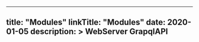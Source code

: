 
---
title: "Modules"
linkTitle: "Modules"
date: 2020-01-05
description: >
  WebServer GrapqlAPI
---

